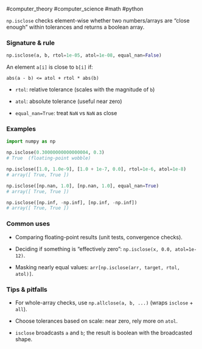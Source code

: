 #computer_theory #computer_science #math #python 

`np.isclose` checks element-wise whether two numbers/arrays are “close enough” within tolerances and returns a boolean array.

### Signature & rule

```python
np.isclose(a, b, rtol=1e-05, atol=1e-08, equal_nan=False)
```

An element `a[i]` is close to `b[i]` if:

```
abs(a - b) <= atol + rtol * abs(b)
```

- `rtol`: relative tolerance (scales with the magnitude of `b`)
    
- `atol`: absolute tolerance (useful near zero)
    
- `equal_nan=True`: treat `NaN` vs `NaN` as close
    

### Examples

```python
import numpy as np

np.isclose(0.30000000000000004, 0.3)
# True  (floating-point wobble)

np.isclose([1.0, 1.0e-9], [1.0 + 1e-7, 0.0], rtol=1e-6, atol=1e-8)
# array([ True, True ])

np.isclose([np.nan, 1.0], [np.nan, 1.0], equal_nan=True)
# array([ True, True ])

np.isclose([np.inf, -np.inf], [np.inf, -np.inf])
# array([ True, True ])
```

### Common uses

- Comparing floating-point results (unit tests, convergence checks).
    
- Deciding if something is “effectively zero”: `np.isclose(x, 0.0, atol=1e-12)`.
    
- Masking nearly equal values: `arr[np.isclose(arr, target, rtol, atol)]`.
    

### Tips & pitfalls

- For whole-array checks, use `np.allclose(a, b, ...)` (wraps `isclose` + `all`).
    
- Choose tolerances based on scale: near zero, rely more on `atol`.
    
- `isclose` broadcasts `a` and `b`; the result is boolean with the broadcasted shape.